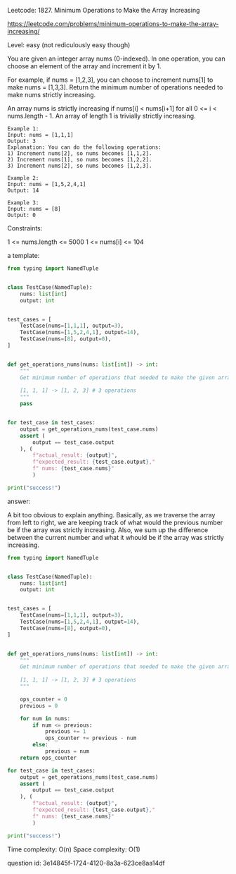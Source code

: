 Leetcode: 1827. Minimum Operations to Make the Array Increasing

https://leetcode.com/problems/minimum-operations-to-make-the-array-increasing/

Level: easy (not rediculously easy though)

You are given an integer array nums (0-indexed). 
In one operation, you can choose an element of the array and increment it by 1.

For example, if nums = [1,2,3], you can choose to increment nums[1] to make nums = [1,3,3].
Return the minimum number of operations needed to make nums strictly increasing.

An array nums is strictly increasing if nums[i] < nums[i+1] for all 0 <= i < nums.length - 1. 
An array of length 1 is trivially strictly increasing.

```
Example 1:
Input: nums = [1,1,1]
Output: 3
Explanation: You can do the following operations:
1) Increment nums[2], so nums becomes [1,1,2].
2) Increment nums[1], so nums becomes [1,2,2].
3) Increment nums[2], so nums becomes [1,2,3].

Example 2:
Input: nums = [1,5,2,4,1]
Output: 14

Example 3:
Input: nums = [8]
Output: 0
```

Constraints:

1 <= nums.length <= 5000
1 <= nums[i] <= 104


a template:
```python
from typing import NamedTuple


class TestCase(NamedTuple):
    nums: list[int]
    output: int


test_cases = [
    TestCase(nums=[1,1,1], output=3),
    TestCase(nums=[1,5,2,4,1], output=14),
    TestCase(nums=[8], output=0),
]


def get_operations_nums(nums: list[int]) -> int:
    """
    Get minimum number of operations that needed to make the given array strictly increaing.
    
    [1, 1, 1] -> [1, 2, 3] # 3 operations
    """
    pass


for test_case in test_cases:
    output = get_operations_nums(test_case.nums)
    assert (
        output == test_case.output
    ), (
        f"actual_result: {output}",
        f"expected_result: {test_case.output}," 
        f" nums: {test_case.nums}"
        )

print("success!")
```

answer:

A bit too obvious to explain anything. Basically, as we traverse the array from left to right,
we are keeping track of what would the previous number be if the array was strictly increasing.
Also, we sum up the difference between the current number and what it whould be if the array
was strictly increasing.

```python
from typing import NamedTuple


class TestCase(NamedTuple):
    nums: list[int]
    output: int


test_cases = [
    TestCase(nums=[1,1,1], output=3),
    TestCase(nums=[1,5,2,4,1], output=14),
    TestCase(nums=[8], output=0),
]


def get_operations_nums(nums: list[int]) -> int:
    """
    Get minimum number of operations that needed to make the given array strictly increaing.
    
    [1, 1, 1] -> [1, 2, 3] # 3 operations
    """

    ops_counter = 0
    previous = 0

    for num in nums:
        if num <= previous:
            previous += 1
            ops_counter += previous - num
        else:
            previous = num
    return ops_counter

for test_case in test_cases:
    output = get_operations_nums(test_case.nums)
    assert (
        output == test_case.output
    ), (
        f"actual_result: {output}",
        f"expected_result: {test_case.output}," 
        f" nums: {test_case.nums}"
        )

print("success!")
```

Time complexity: O(n)
Space complexity: O(1)

question id: 3e14845f-1724-4120-8a3a-623ce8aa14df